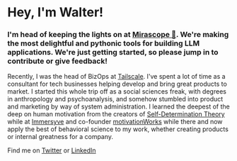# Hey, I'm Walter!

### I'm head of keeping the lights on at [Mirascope  🐸](https://github.com/mirascope/mirascope). We're making the most delightful and pythonic tools for building LLM applications. We're just getting started, so please jump in to contribute or give feedback!

Recently, I was the head of BizOps at [Tailscale](https://github.com/tailscale/tailscale/). I've spent a lot of time as a consultant for tech businesses helping develop and bring great products to market. I started this whole trip off as a social sciences freak, with degrees in anthropology and psychoanalysis, and somehow stumbled into product and marketing by way of system administration. 
I learned the deepest of the deep on human motivation from the creators of [Self-Determination Theory](https://selfdeterminationtheory.com) while at [Immersyve](https://immersyve.com) and co-founder [motivationWorks](https://motivationworks.com) while there and now apply the best of behavioral science to my work, whether creating products or internal greatness for a company.

Find me on <a rel="me" href="https://twitter.com/atomeater">Twitter</a>
or <a rel="me" href="https://linkedin.com/in/walterbudzian">LinkedIn</a>

